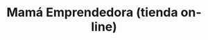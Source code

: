 ---
title: "Mamá Emprendedora (tienda on-line)"
url: /rivera/mama-emprendedora-tienda-on-line/
shop: general
---